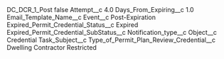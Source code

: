 <?xml version="1.0" encoding="UTF-8"?>
<CustomMetadata xmlns="http://soap.sforce.com/2006/04/metadata" xmlns:xsi="http://www.w3.org/2001/XMLSchema-instance" xmlns:xsd="http://www.w3.org/2001/XMLSchema">
    <label>DC_DCR_1_Post</label>
    <protected>false</protected>
    <values>
        <field>Attempt__c</field>
        <value xsi:type="xsd:double">4.0</value>
    </values>
    <values>
        <field>Days_From_Expiring__c</field>
        <value xsi:type="xsd:double">1.0</value>
    </values>
    <values>
        <field>Email_Template_Name__c</field>
        <value xsi:nil="true"/>
    </values>
    <values>
        <field>Event__c</field>
        <value xsi:type="xsd:string">Post-Expiration</value>
    </values>
    <values>
        <field>Expired_Permit_Credential_Status__c</field>
        <value xsi:type="xsd:string">Expired</value>
    </values>
    <values>
        <field>Expired_Permit_Credential_SubStatus__c</field>
        <value xsi:nil="true"/>
    </values>
    <values>
        <field>Notification_type__c</field>
        <value xsi:nil="true"/>
    </values>
    <values>
        <field>Object__c</field>
        <value xsi:type="xsd:string">Credential</value>
    </values>
    <values>
        <field>Task_Subject__c</field>
        <value xsi:nil="true"/>
    </values>
    <values>
        <field>Type_of_Permit_Plan_Review_Credential__c</field>
        <value xsi:type="xsd:string">Dwelling Contractor Restricted</value>
    </values>
</CustomMetadata>
